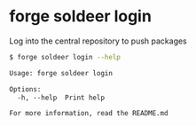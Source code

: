 # forge soldeer login

Log into the central repository to push packages

```bash
$ forge soldeer login --help
```

```txt
Usage: forge soldeer login

Options:
  -h, --help  Print help

For more information, read the README.md
```